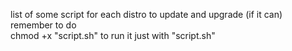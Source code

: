 list of some script for each distro to update and upgrade (if it can)\
remember to do\
chmod +x "script.sh" to run it just with "script.sh"
